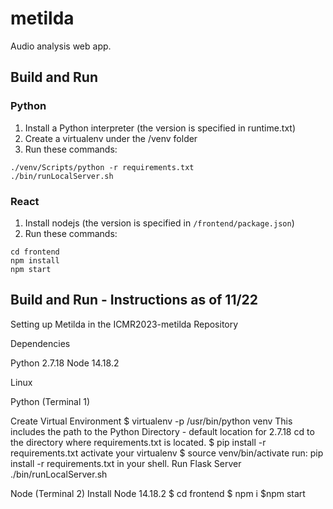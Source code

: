 # metilda

Audio analysis web app.

## Build and Run

### Python

1. Install a Python interpreter (the version is specified in runtime.txt)
1. Create a virtualenv under the /venv folder
1. Run these commands:

```
./venv/Scripts/python -r requirements.txt
./bin/runLocalServer.sh
```

### React

1. Install nodejs (the version is specified in `/frontend/package.json`)
1. Run these commands:

```
cd frontend
npm install
npm start
```

## Build and Run - Instructions as of 11/22

Setting up Metilda in the ICMR2023-metilda Repository

Dependencies

Python 2.7.18
Node 14.18.2

Linux

Python (Terminal 1)

Create Virtual Environment
$ virtualenv -p /usr/bin/python venv
This includes the path to the Python Directory - default location for 2.7.18
cd to the directory where requirements.txt is located.
$ pip install -r requirements.txt
activate your virtualenv
$ source venv/bin/activate
run: pip install -r requirements.txt in your shell.
Run Flask Server
./bin/runLocalServer.sh

Node (Terminal 2)
Install Node 14.18.2
$ cd frontend
$ npm i
$npm start
